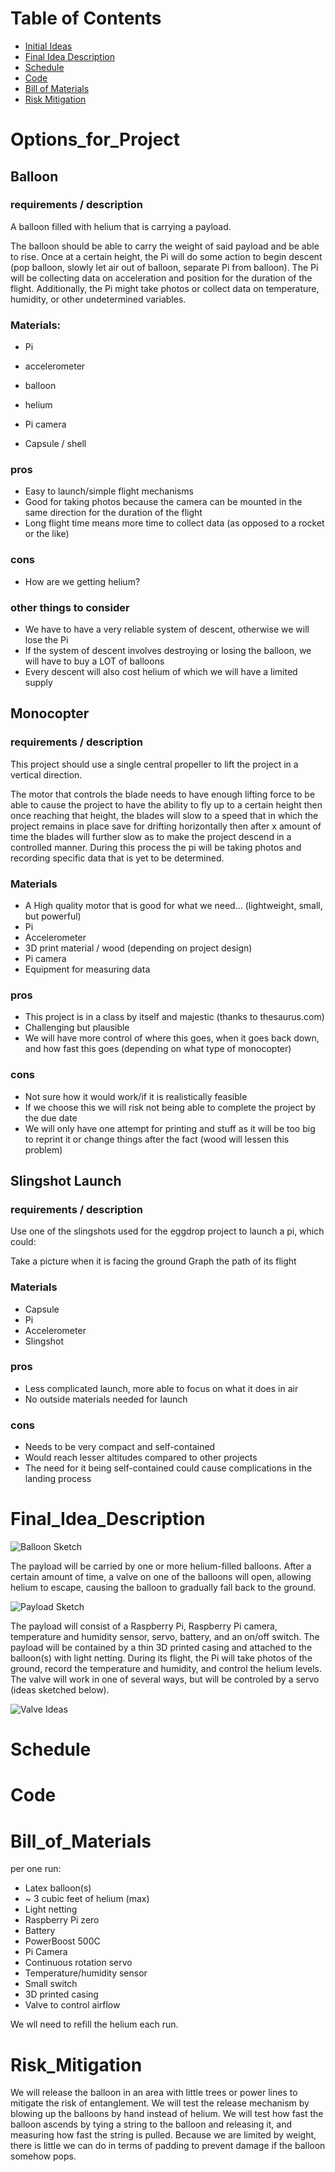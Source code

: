 # Table of Contents
* [Initial Ideas](#Options_for_Project)
* [Final Idea Description](#Final_Idea_Description)
* [Schedule](#Schedule)
* [Code](#Code)
* [Bill of Materials](#Bill_of_Materials)
* [Risk Mitigation](#Risk_Mitigation)

# Options_for_Project

## Balloon

### requirements / description

A balloon filled with helium that is carrying a payload.

The balloon should be able to carry the weight of said payload and be able to rise. Once at a certain height, the Pi will do some action to begin descent (pop balloon, slowly let air out of balloon, separate Pi from balloon). The Pi will be collecting data on acceleration and position for the duration of the flight. Additionally, the Pi might take photos or collect data on temperature, humidity, or other undetermined variables. 

### Materials:

* Pi

* accelerometer

* balloon

* helium

* Pi camera

* Capsule / shell


### pros
* Easy to launch/simple flight mechanisms
* Good for taking photos because the camera can be mounted in the same direction for the duration of the flight
* Long flight time means more time to collect data (as opposed to a rocket or the like)

### cons
* How are we getting helium?

### other things to consider
* We have to have a very reliable system of descent, otherwise we will lose the Pi
* If the system of descent involves destroying or losing the balloon, we will have to buy a LOT of balloons
* Every descent will also cost helium of which we will have a limited supply

## Monocopter

### requirements / description

This project should use a single central propeller to lift the project in a vertical direction. 

The motor that controls the blade needs to have enough lifting force to be able to cause the project to have the ability to fly up to a certain height then once reaching that height, the blades will slow to a speed that in which the project remains in place save for drifting horizontally then after x amount of time the blades will further slow as to make the project descend in a controlled manner. During this process the pi will be taking photos and recording specific data that is yet to be determined.

### Materials
* A High quality motor that is good for what we need… (lightweight, small, but powerful)
* Pi
* Accelerometer 
* 3D print material / wood (depending on project design)
* Pi camera
* Equipment for measuring data


### pros
* This project is in a class by itself and majestic (thanks to thesaurus.com)
* Challenging but plausible
* We will have more control of where this goes, when it goes back down, and how fast this goes (depending on what type of monocopter) 
### cons
* Not sure how it would work/if it is realistically feasible
* If we choose this we will risk not being able to complete the project by the due date
* We will only have one attempt for printing and stuff as it will be too big to reprint it or change things after the fact (wood will lessen this problem)
 
## Slingshot Launch
### requirements / description

Use one of the slingshots used for the eggdrop project to launch a pi, which could:

Take a picture when it is facing the ground
Graph the path of its flight

### Materials

* Capsule
* Pi
* Accelerometer
* Slingshot 

### pros

* Less complicated launch, more able to focus on what it does in air
* No outside materials needed for launch

### cons

* Needs to be very compact and self-contained
* Would reach lesser altitudes compared to other projects
* The need for it being self-contained could cause complications in the landing process


# Final_Idea_Description
![Balloon Sketch](https://user-images.githubusercontent.com/56133021/153914634-e4c85cc6-e7c0-4b35-9668-a57851be1035.jpg)

The payload will be carried by one or more helium-filled balloons. After a certain amount of time, a valve on one of the balloons will open, allowing helium to escape, causing the balloon to gradually fall back to the ground. 

![Payload Sketch](https://user-images.githubusercontent.com/56133021/153914636-ff04dcfc-bae6-472b-84f4-7edfaefea691.jpg)

The payload will consist of a Raspberry Pi, Raspberry Pi camera, temperature and humidity sensor, servo, battery, and an on/off switch. The payload will be contained by a thin 3D printed casing and attached to the balloon(s) with light netting. During its flight, the Pi will take photos of the ground, record the temperature and humidity, and control the helium levels. The valve will work in one of several ways, but will be controled by a servo (ideas sketched below).

![Valve Ideas](https://user-images.githubusercontent.com/56133021/153914632-c87b205c-47ad-4936-98ec-13a5f4c2b97d.jpg)

# Schedule

# Code

# Bill_of_Materials

per one run:
* Latex balloon(s)
* ~ 3 cubic feet of helium (max)
* Light netting
* Raspberry Pi zero
* Battery 
* PowerBoost 500C
* Pi Camera
* Continuous rotation servo
* Temperature/humidity sensor
* Small switch
* 3D printed casing
* Valve to control airflow

We wll need to refill the helium each run.

# Risk_Mitigation

 We will release the balloon in an area with little trees or power lines to mitigate the risk of entanglement. We will test the release mechanism by blowing up the balloons by hand instead of helium. We will test how fast the balloon ascends by tying a string to the balloon and releasing it, and measuring how fast the string is pulled. Because we are limited by weight, there is little we can do in terms of padding to prevent damage if the balloon somehow pops.

